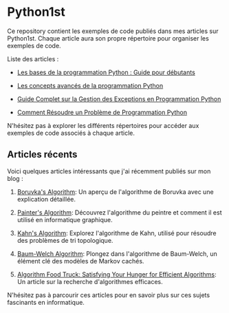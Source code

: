 # Python1st

Ce repository contient les exemples de code publiés dans mes articles sur 
Python1st. Chaque article aura son propre répertoire pour organiser les 
exemples de code.

Liste des articles :
- [Les bases de la programmation Python : Guide pour 
débutants](https://python1st.com/index.php/2023/07/19/les-bases-de-la-programmation-python-guide-debutants/)

- [Les concepts avancés de la programmation 
Python](https://python1st.com/index.php/2023/07/20/concepts-avances-programmation-python-expliques/)

- [Guide Complet sur la Gestion des Exceptions en Programmation 
Python](https://python1st.com/index.php/2023/07/21/guide-complet-sur-la-gestion-des-exceptions-en-programmation-python/)

- [Comment Résoudre un Problème de Programmation Python](https://python1st.com/index.php/2023/07/21/comment-resoudre-un-probleme-de-programmation-python/)


N'hésitez pas à explorer les différents répertoires pour accéder aux 
exemples de code associés à chaque article.

## Articles récents

Voici quelques articles intéressants que j'ai récemment publiés sur mon 
blog :

1. [Boruvka's 
Algorithm](https://128mots.com/2023/09/05/boruvkas-algorithm/): Un aperçu 
de l'algorithme de Boruvka avec une explication détaillée.

2. [Painter's 
Algorithm](https://128mots.com/2023/09/05/painters-algorithm/): Découvrez 
l'algorithme du peintre et comment il est utilisé en informatique 
graphique.

3. [Kahn's Algorithm](https://128mots.com/2023/09/05/kahns-algorithm/): 
Explorez l'algorithme de Kahn, utilisé pour résoudre des problèmes de tri 
topologique.

4. [Baum-Welch 
Algorithm](https://128mots.com/2023/09/05/baum-welch-algorithm/): Plongez 
dans l'algorithme de Baum-Welch, un élément clé des modèles de Markov 
cachés.

5. [Algorithm Food Truck: Satisfying Your Hunger for Efficient 
Algorithms](https://128mots.com/2023/09/05/algorithm-food-truck-satisfying-your-hunger-for-efficient-algorithms/): 
Un article sur la recherche d'algorithmes efficaces.

N'hésitez pas à parcourir ces articles pour en savoir plus sur ces sujets 
fascinants en informatique.


